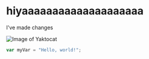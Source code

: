 # hiyaaaaaaaaaaaaaaaaaaaa

I've made changes

![Image of Yaktocat](https://octodex.github.com/images/yaktocat.png)

``` javascript
var myVar = "Hello, world!";
```
